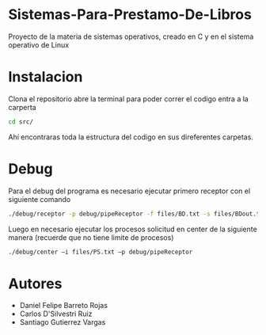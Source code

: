 # Sistemas-Para-Prestamo-De-Libros
Proyecto de la materia de sistemas operativos, creado en C y en el sistema operativo de Linux
# Instalacion
Clona el repositorio abre la terminal para poder correr el codigo entra a la carperta
```sh
cd src/
```
Ahí encontraras toda la estructura del codigo en sus direferentes carpetas.
# Debug
Para el debug del programa es necesario ejecutar primero receptor con el siguiente comando
```sh
./debug/receptor -p debug/pipeReceptor -f files/BD.txt -s files/BDout.txt
```
Luego en necesario ejecutar los procesos solicitud en center de la siguiente manera (recuerde que no tiene limite de procesos)
```sh
./debug/center –i files/PS.txt –p debug/pipeReceptor
```
# Autores
- Daniel Felipe Barreto Rojas
- Carlos D'Silvestri Ruiz
- Santiago Gutierrez Vargas